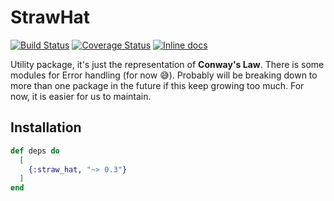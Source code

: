 # StrawHat

[![Build Status](https://travis-ci.org/straw-hat-team/straw_hat.svg?branch=master)](https://travis-ci.org/straw-hat-team/straw_hat)
[![Coverage Status](https://coveralls.io/repos/github/straw-hat-team/straw_hat/badge.svg?branch=master)](https://coveralls.io/github/straw-hat-team/straw_hat?branch=master)
[![Inline docs](http://inch-ci.org/github/straw-hat-team/straw_hat.svg)](http://inch-ci.org/github/straw-hat-team/straw_hat)

Utility package, it's just the representation of **Conway's Law**. There
is some modules for Error handling (for now 😅). Probably will be
breaking down to more than one package in the future if this keep growing too
much. For now, it is easier for us to maintain.

## Installation

```elixir
def deps do
  [
    {:straw_hat, "~> 0.3"}
  ]
end
```

